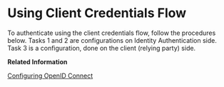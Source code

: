 <!-- loio7d84532e363a483389852e5a1878a949 -->

# Using Client Credentials Flow

To authenticate using the client credentials flow, follow the procedures below. Tasks 1 and 2 are configurations on Identity Authentication side. Task 3 is a configuration, done on the client \(relying party\) side.

**Related Information**  


[Configuring OpenID Connect](configuring-openid-connect-a789c9c.md "You can use Identity Authentication for authentication in OpenID Connect protected applications.")

